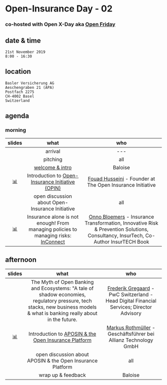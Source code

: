 # Open-Insurance Day - 02

### co-hosted with Open X-Day aka [Open Friday](https://www.openfriday.org)

## date & time
``` 
21st November 2019
8:00 - 16:30 
```

## location
```
Basler Versicherung AG
Aeschengraben 21 (APA)
Postfach 2275
CH-4002 Basel
Switzerland
```

## agenda

### morning

|     slides    |                       what                      |                                        who                                       |
|:-------------:|:-----------------------------------------------:|:--------------------------------------------------------------------------------:|
|               |                  arrival                        | ---                                                                              |
|               |                  pitching                       | all                                                                              |
|               |                 [welcome & intro](https://gitpitch.com/open-insurance/events/master?p=docs/slides/intro)                 |         Baloise                                                                  |
|  [📊](https://open-insurance.org/binary/slides/oid-01-t1.pdf) | Introduction to [Open-Insurance Initiative (OPIN)](https://openinsurance.io)| [Fouad Husseini](https://www.linkedin.com/in/fouad-husseini-ba22a08/) - Founder at The Open Insurance Initiative |
|               |   open discussion about Open-Insurance Initiative |                                     all                                       |
|  [📊](https://open-insurance.org/binary/slides/oid-01-t2.pdf) | Insurance alone is not enough! From managing policies to managing risks: [InConnect](https://www.inconnect.io) | [Onno Bloemers](https://www.linkedin.com/in/onnobloemers/) - Insurance Transformation, Innovative Risk & Prevention Solutions, Consultancy, InsurTech, Co-Author InsurTECH Book |

## afternoon

|     slides    |                       what                      |                                        who                                       |
|:-------------:|:-----------------------------------------------:|:--------------------------------------------------------------------------------:|
|               | The Myth of Open Banking and Ecosystems: "A tale of shadow economies, regulatory pressure, tech stacks, new business models & what is banking really about in the future. | [Frederik Gregaard](https://www.linkedin.com/in/gregaard/) - PwC Switzerland - Head Digital Financial Services; Director Advisory |
| [📊](https://open-insurance.org/binary/slides/oid-01-t4.pdf) | Introduction to [APOSIN & the Open Insurance Platform](https://aposin.org/about/) | [Markus Rothmüller](https://www.linkedin.com/in/markus-rothm%C3%BCller-458b1553/) - Geschäftsführer bei Allianz Technology GmbH |
|               | open discussion about APOSIN & the Open Insurance Platform |                            all                                        |
|               |                wrap up & feedback               |                                      Baloise                                     |
